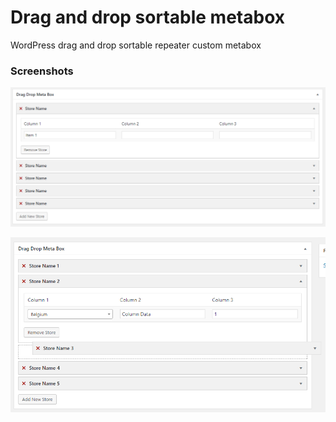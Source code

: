 # Drag and drop sortable metabox
WordPress drag and drop sortable repeater custom metabox

### Screenshots

![Screenshot 1](screenshot/screenshot-1.png "Drag and drop sortable metabox screenshot 1")

![Screenshot 2](screenshot/screenshot-2.png "Drag and drop sortable metabox screenshot 2")
